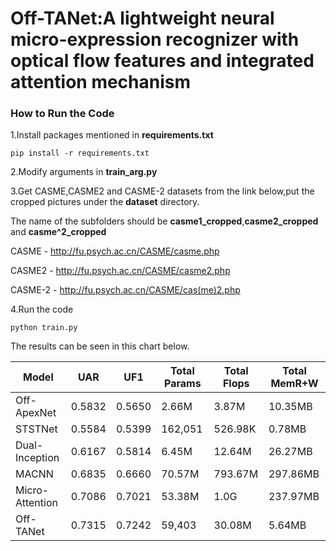 
# Off-TANet:A lightweight neural micro-expression recognizer with optical flow features and integrated attention mechanism

### How to Run the Code
1.Install packages mentioned in **requirements.txt** 

`pip install -r requirements.txt` 

2.Modify arguments in **train_arg.py**  

3.Get CASME,CASME2 and CASME-2 datasets from the link below,put the cropped pictures under the **dataset** directory. 

The name of the subfolders should be **casme1_cropped**,**casme2_cropped** and **casme^2_cropped** 

CASME - http://fu.psych.ac.cn/CASME/casme.php 

CASME2 - http://fu.psych.ac.cn/CASME/casme2.php 

CASME-2 - http://fu.psych.ac.cn/CASME/cas(me)2.php 

4.Run the code 

`python train.py` 

The results can be seen in this chart below.

| Model | UAR | UF1 |Total Params | Total Flops | Total MemR+W |
| ---- | ---- | ---- | ---- | ---- | ---- |
| Off-ApexNet | 0.5832 | 0.5650 | 2.66M | 3.87M | 10.35MB |
| STSTNet | 0.5584 | 0.5399 | 162,051 | 526.98K | 0.78MB |
| Dual-Inception | 0.6167 | 0.5814 | 6.45M | 12.64M | 26.27MB |
| MACNN | 0.6835 | 0.6660 | 70.57M | 793.67M | 297.86MB |
| Micro-Attention | 0.7086 | 0.7021 | 53.38M | 1.0G | 237.97MB |
| Off-TANet | 0.7315 | 0.7242 | 59,403 | 30.08M | 5.64MB |